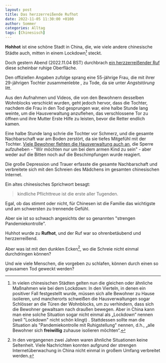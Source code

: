 ```yaml
---
layout: post
title: Das herzzerreißende Rufhot
date: 2022-11-05 11:30:00 +0100
author: Sommer
categories: Alltag
tags: [Chinesisch]
---
```


**Hohhot** ist eine schöne Stadt in China, die, wie viele andere chinesische Städte auch, mitten in einem Lockdown[^1] steckt.

Doch gestern Abend (2022.11.04 BST) durchbrach [ein herzzerreißender Ruf](https://www.youtube.com/watch?v=W0nMB48VAZ8) diese scheinbar ruhige Oberfläche.

Den offiziellen Angaben zufolge sprang eine 55-jährige Frau, die mit ihrer 29-jährigen Tochter zusammenlebte , zu Tode, da sie unter *Angststörung* litt.

Aus den Aufnahmen und Videos, die von den Bewohnern desselben Wohnblocks verschickt wurden, geht jedoch hervor, dass die Tochter, nachdem die Frau in den Tod gesprungen war, eine halbe Stunde lang weinte, um die Hausverwaltung anzuflehen, das verschlossene Tor zu öffnen und ihre Mutter Erste Hilfe zu leisten, bevor die Retter endlich kamen. 

Eine halbe Stunde lang schrie die Tochter vor Schmerz, und die gesamte Nachbarschaft war am Boden zerstört, da sie tiefes Mitgefühl mit der Tochter. [Viele Bewohner flehten die Hausverwaltung auch an](https://www.youtube.com/watch?v=N3oWSH8AIYY&t=1s), die Sperre aufzuheben - "Wir möchten nur um bei dem armen Kind zu sein" - aber weder auf die Bitten noch auf die Beschimpfungen wurde reagiert.

Die große Depression und Trauer erfasste die gesamte Nachbarschaft und verbreitete sich mit den Schreien des Mädchens im gesamten chinesischen Internet.

Ein altes chinesisches Sprichwort besagt: 

> kindliche Pflichttreue ist die erste aller Tugenden. 

Egal, ob das stimmt oder nicht, für Chinesen ist die Familie das wichtigste und am schwersten zu trennende Gefühl.

Aber sie ist so schwach angesichts der so genannten "strengen Pandemiekontrolle".

Huhhot wurde zu **Rufhot**, und der Ruf war so ohrenbetäubend und herzzerreißend. 

Aber was ist mit den dunklen Ecken[^2], wo die Schreie nicht einmal durchdringen können?

Und wie viele Menschen, die vorgeben zu schlafen, können durch einen so grausamen Tod geweckt werden?



[^1]: In vielen chinesischen Städten gelten nun die gleichen oder ähnliche Maßnahmen wie bei dem Lockdown: In den Vierteln, in denen ein positiver Fall festgestellt wurde, müssen sich alle Bewohner zu Hause isolieren, und mancherorts schweißen die Hausverwaltungen sogar Schlösser an die Türen der Wohnblocks, um zu verhindern, dass sich die Bewohner gewaltsam nach draußen bewegen. Aber in China kann man eine solche Situation sogar nicht einmal als „Lockdown“ nennen (weil "Lockdown" nicht schön klingt) . Stattdessen sollte man die Situation als "Pandemiekontrolle mit Ruhigstellung" nennen, d.h., „alle Bewohner sich **freiwillig** zuhause isolieren möchten“.

[^2]: In den vergangenen zwei Jahren waren ähnliche Situationen keine Seltenheit. Viele Nachrichten konnten aufgrund der strengen Internetüberwachung in China nicht einmal in großem Umfang verbreitet werden.
